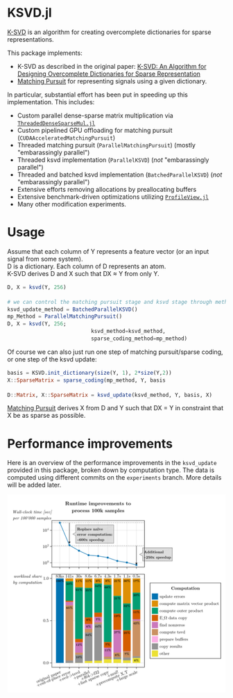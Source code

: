 # KSVD.jl

[K-SVD](https://en.wikipedia.org/wiki/K-SVD) is an algorithm for creating overcomplete dictionaries for sparse representations.  

This package implements:

* K-SVD as described in the original paper: [K-SVD: An Algorithm for Designing Overcomplete Dictionaries for Sparse Representation](http://www.cs.technion.ac.il/~freddy/papers/120.pdf)
* [Matching Pursuit](https://en.wikipedia.org/wiki/Matching_pursuit) for representing signals using a given dictionary.

In particular, substantial effort has been put in speeding up this implementation.
This includes:
- Custom parallel dense-sparse matrix multiplication via [`ThreadedDenseSparseMul.jl`](https://github.com/RomeoV/ThreadedDenseSparseMul.jl)
- Custom pipelined GPU offloading for matching pursuit (`CUDAAcceleratedMatchingPursuit`)
- Threaded matching pursuit (`ParallelMatchingPursuit`) (mostly "embarassingly parallel")
- Threaded ksvd implementation (`ParallelKSVD`) (*not* "embarassingly parallel")
- Threaded and batched ksvd implementation (`BatchedParallelKSVD`) (*not* "embarassingly parallel")
- Extensive efforts removing allocations by preallocating buffers
- Extensive benchmark-driven optimizations utilizing [`ProfileView.jl`](https://github.com/timholy/ProfileView.jl)
- Many other modification experiments.

# Usage

Assume that each column of Y represents a feature vector (or an input signal from some system).  
D is a dictionary. Each column of D represents an atom.  
K-SVD derives D and X such that DX ≈ Y from only Y.  

```julia
D, X = ksvd(Y, 256)

# we can control the matching pursuit stage and ksvd stage through method structs
ksvd_update_method = BatchedParallelKSVD()
mp_Method = ParallelMatchingPursuit()
D, X = ksvd(Y, 256;
                           ksvd_method=ksvd_method,
                           sparse_coding_method=mp_method)
```

Of course we can also just run one step of matching pursuit/sparse coding, or one step of the ksvd update:

``` julia
basis = KSVD.init_dictionary(size(Y, 1), 2*size(Y,2))
X::SparseMatrix = sparse_coding(mp_method, Y, basis

D::Matrix, X::SparseMatrix = ksvd_update(ksvd_method, Y, basis, X)
```

[Matching Pursuit](https://en.wikipedia.org/wiki/Matching_pursuit) derives X from D and Y such that DX = Y in constraint that X be as sparse as possible.


# Performance improvements

Here is an overview of the performance improvements in the `ksvd_update` provided in this package, broken down by computation type.
The data is computed using different commits on the `experiments` branch.
More details will be added later.

![benchmark results](/ksvd_benchmarks/figs/benchmark_results.png)
